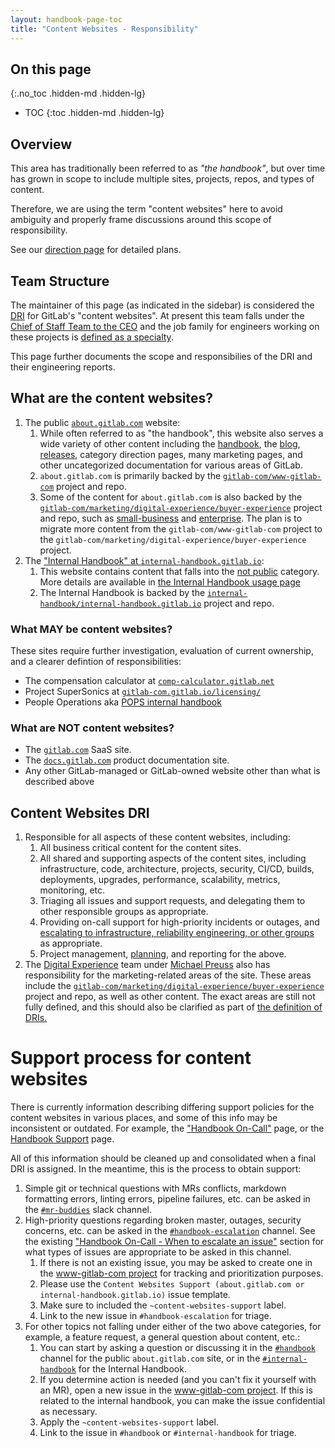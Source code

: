 ```yaml
---
layout: handbook-page-toc
title: "Content Websites - Responsibility"
---
```


## On this page
{:.no_toc .hidden-md .hidden-lg}

- TOC
{:toc .hidden-md .hidden-lg}

## Overview

This area has traditionally been referred to as _"the handbook"_, but over time has grown in scope to include multiple sites, projects, repos, and types of content.

Therefore, we are using the term "content websites" here to avoid ambiguity and properly frame discussions around this scope of responsibility.

See our [direction page](/handbook/content-websites-responsibility/direction/) for detailed plans.

## Team Structure

The maintainer of this page (as indicated in the sidebar) is considered the [DRI](/handbook/people-group/directly-responsible-individuals/) for GitLab's "content websites". At present this team falls under the [Chief of Staff Team to the CEO](/job-families/chief-executive-officer/strategy-and-operations/) and the job family for engineers working on these projects is [defined as a specialty](/job-families/engineering/development/fullstack/#specialties).

This page further documents the scope and responsibilies of the DRI and their engineering reports.

## What are the content websites?

1. The public [`about.gitlab.com`](/) website:
    1. While often referred to as "the handbook", this website also serves a wide variety of other content including the [handbook](/handbook/), the [blog](/blog/), [releases](/releases/), category direction pages, many marketing pages, and other uncategorized documentation for various areas of GitLab.
    1. `about.gitlab.com` is primarily backed by the [`gitlab-com/www-gitlab-com`](https://gitlab.com/gitlab-com/www-gitlab-com) project and repo.
    1. Some of the content for `about.gitlab.com` is also backed by the [`gitlab-com/marketing/digital-experience/buyer-experience`](https://gitlab.com/gitlab-com/marketing/digital-experience/buyer-experience) project and repo, such as [small-business](/small-business) and [enterprise](/enterprise). The plan is to migrate more content from the `gitlab-com/www-gitlab-com` project to the `gitlab-com/marketing/digital-experience/buyer-experience` project.
1. The ["Internal Handbook" at `internal-handbook.gitlab.io`](https://internal-handbook.gitlab.io/):
    1. This website contains content that falls into the [not public](/handbook/communication/confidentiality-levels/#not-public) category. More details are available in [the Internal Handbook usage page](/handbook/handbook-usage#the-internal-handbook)
    1. The Internal Handbook is backed by the [`internal-handbook/internal-handbook.gitlab.io`](https://gitlab.com/internal-handbook/internal-handbook.gitlab.io) project and repo.

### What MAY be content websites?

These sites require further investigation, evaluation of current ownership, and a clearer defintion of responsibilities:

- The compensation calculator at [`comp-calculator.gitlab.net`](https://comp-calculator.gitlab.net/)
- Project SuperSonics at [`gitlab-com.gitlab.io/licensing/`](https://gitlab-com.gitlab.io/licensing/)
- People Operations aka [POPS internal handbook](https://about.gitlab.com/handbook/people-group/engineering/pops-internal-handbook/)

### What are NOT content websites?

- The [`gitlab.com`](https://gitlab.com) SaaS site.
- The [`docs.gitlab.com`](https://docs.gitlab.com) product documentation site.
- Any other GitLab-managed or GitLab-owned website other than what is described above

## Content Websites DRI

1. Responsible for all aspects of these content websites, including:
    1. All business critical content for the content sites.
    1. All shared and supporting aspects of the content sites, including infrastructure, code, architecture, projects, security, CI/CD, builds, deployments, upgrades, performance, scalability, metrics, monitoring, etc.
    1. Triaging all issues and support requests, and delegating them to other responsible groups as appropriate.
    1. Providing on-call support for high-priority incidents or outages, and [escalating to infrastructure, reliability engineering, or other groups](/handbook/about/on-call#when-to-hand-over-to-reliability-engineering) as appropriate.
    1. Project management, [planning](https://gitlab.com/groups/gitlab-com/-/epics/423), and reporting for the above.
1. The [Digital Experience](https://about.gitlab.com/handbook/marketing/digital-experience/) team under [Michael Preuss](https://gitlab.com/mpreuss22) also has responsibility for the marketing-related areas of the site. These areas include the [`gitlab-com/marketing/digital-experience/buyer-experience`](https://gitlab.com/gitlab-com/marketing/digital-experience/buyer-experience) project and repo, as well as other content. The exact areas are still not fully defined, and this should also be clarified as part of [the definition of DRIs.](https://gitlab.com/gitlab-com/Product/-/issues/3273)

# Support process for content websites

There is currently information describing differing support policies for the content websites in various places, and some of this info may be inconsistent or outdated. For example, the ["Handbook On-Call"](/handbook/about/on-call) page, or the [Handbook Support](/handbook/about/support#where-do-i-report-handbook-issues-and-request-help) page.

All of this information should be cleaned up and consolidated when a final DRI is assigned. In the meantime, this is the process to obtain support:

1. Simple git or technical questions with MRs conflicts, markdown formatting errors, linting errors, pipeline failures, etc. can be asked in the [`#mr-buddies`](https://gitlab.slack.com/archives/CLM8K5LF4) slack channel.
1. High-priority questions regarding broken master, outages, security concerns, etc. can be asked in the [`#handbook-escalation`](https://gitlab.slack.com/archives/CVDP3HG5V) channel. See the existing ["Handbook On-Call - When to escalate an issue"](/handbook/about/on-call#when-to-escalate-an-issue) section for what types of issues are appropriate to be asked in this channel.
    1. If there is not an existing issue, you may be asked to create one in the [www-gitlab-com project](https://gitlab.com/gitlab-com/www-gitlab-com/-/issues) for tracking and prioritization purposes.
    1. Please use the `Content Websites Support (about.gitlab.com or internal-handbook.gitlab.io)` issue template.
    1. Make sure to included the `~content-websites-support` label.
    1. Link to the new issue in `#handbook-escalation` for triage.
1. For other topics not falling under either of the two above categories, for example, a feature request, a general question about content, etc.: 
    1. You can start by asking a question or discussing it in the [`#handbook`](https://gitlab.slack.com/archives/C81PT2ALD) channel for the public `about.gitlab.com` site, or in the [`#internal-handbook`](https://gitlab.slack.com/archives/C02GABPC4UV) for the Internal Handbook.
    1. If you determine action is needed (and you can't fix it yourself with an MR), open a new issue in the [www-gitlab-com project](https://gitlab.com/gitlab-com/www-gitlab-com/-/issues). If this is related to the internal handbook, you can make the issue confidential as necessary.
    1. Apply the `~content-websites-support` label.
    1. Link to the issue in `#handbook` or `#internal-handbook` for triage.
